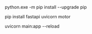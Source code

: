python.exe -m pip install --upgrade pip

pip install fastapi uvicorn motor

uvicorn main:app --reload
